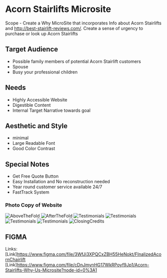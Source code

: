 # Acorn Stairlifts Microsite

Scope - Create a Why MicroSite that incorporates Info about Acorn Stairlifts and http://best-stairlift-reviews.com/. Create a sense of urgency to purchase or look up Acorn Stairlifts

## Target Audience

- Possible family members of potential Acorn Stairlift customers
- Spouse
- Busy your professional children

## Needs

- Highly Accessible Website
- Digestible Content
- Internal Target Narrative towards goal

## Aesthetic and Style

- minimal
- Large Readable Font
- Good Color Contrast

## Special Notes

- Get Free Quote Button
- Easy Installation and No reconstruction needed
- Year round customer service available 24/7
- FastTrack System

### Photo Copy of Website
![AboveTheFold](http://photosforreadme/Section1(Abovethefold).png)
![AfterTheFold](http://photosforreadme/Section2(Afterthefold).png)
![Testimonials](http://photosforreadme/Section3(Testimonials).png)
![Testimonials](http://photosforreadme/Section4(Testimonials).png)
![Testimonials](http://photosforreadme/Section5(Testimonials).png)
![Testimonials](http://photosforreadme/Section6(WhyAcornStairlifts).png)
![ClosingCredits](http://photosforreadme/Section7(ClosingCredits).png)

## FIGMA
Links: 
[Link]https://www.figma.com/file/3WfJi3XPQCxZBH55HeNokt/FInalizedAcornChairlift
[Link]https://www.figma.com/file/cDnJmynHG17WkRPoyf9Jp1/Acorn-Stairlifts-Why-Us-Microsite?node-id=0%3A1